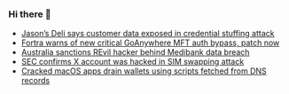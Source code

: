 ### Hi there 👋

<!--START_SECTION:feed-->
* [Jason’s Deli says customer data exposed in credential stuffing attack](https://www.bleepingcomputer.com/news/security/jasons-deli-says-customer-data-exposed-in-credential-stuffing-attack/)
* [Fortra warns of new critical GoAnywhere MFT auth bypass, patch now](https://www.bleepingcomputer.com/news/security/fortra-warns-of-new-critical-goanywhere-mft-auth-bypass-patch-now/)
* [Australia sanctions REvil hacker behind Medibank data breach](https://www.bleepingcomputer.com/news/security/australia-sanctions-revil-hacker-behind-medibank-data-breach/)
* [SEC confirms X account was hacked in SIM swapping attack](https://www.bleepingcomputer.com/news/security/sec-confirms-x-account-was-hacked-in-sim-swapping-attack/)
* [Cracked macOS apps drain wallets using scripts fetched from DNS records](https://www.bleepingcomputer.com/news/security/cracked-macos-apps-drain-wallets-using-scripts-fetched-from-dns-records/)
<!--END_SECTION:feed-->

<!--
**frankenk/frankenk** is a ✨ _special_ ✨ repository because its `README.md` (this file) appears on your GitHub profile.

Here are some ideas to get you started:

- 🔭 I’m currently working on ...
- 🌱 I’m currently learning ...
- 👯 I’m looking to collaborate on ...
- 🤔 I’m looking for help with ...
- 💬 Ask me about ...
- 📫 How to reach me: ...
- 😄 Pronouns: ...
- ⚡ Fun fact: ...
-->



